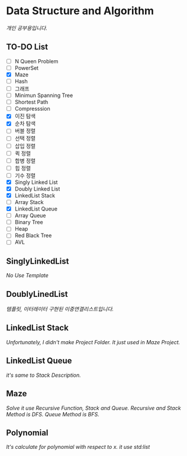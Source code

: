 # Data Structure and Algorithm

*개인 공부용입니다.*

## TO-DO List

- [ ] N Queen Problem
- [ ] PowerSet
- [x] Maze
- [ ] Hash
- [ ] 그래프
- [ ] Minimun Spanning Tree
- [ ] Shortest Path
- [ ] Compresssion
- [x] 이진 탐색
- [x] 순차 탐색
- [ ] 버블 정렬
- [ ] 선택 정렬
- [ ] 삽입 정렬
- [ ] 퀵 정렬
- [ ] 합병 정렬
- [ ] 힙 정렬
- [ ] 기수 정렬
- [x] Singly Linked List
- [x] Doubly Linked List
- [x] LinkedList Stack
- [ ] Array Stack
- [x] LinkedList Queue
- [ ] Array Queue
- [ ] Binary Tree
- [ ] Heap
- [ ] Red Black Tree
- [ ] AVL

## SinglyLinkedList

*No Use Template*

## DoublyLinedList

*템플릿, 이터레이터 구현된 이중연결리스트입니다.*

## LinkedList Stack

*Unfortunately, I didn't make Project Folder. It just used in Maze Project.*

## LinkedList Queue

*it's same to Stack Description.*

## Maze

*Solve it use Recursive Function, Stack and Queue. Recursive and Stack Method is DFS. Queue Method is BFS.*

## Polynomial

*It's calculate for polynomial with respect to x. it use std:list*

